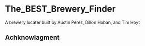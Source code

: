 # The_BEST_Brewery_Finder
A brewery locater built by Austin Perez, Dillon Hoban, and Tim Hoyt

## Achknowlagment